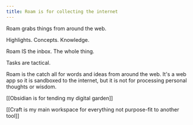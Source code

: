 ```yaml
---
title: Roam is for collecting the internet
--- 
```

Roam grabs things from around the web.

Highlights. Concepts. Knowledge.

Roam IS the inbox. The whole thing.

Tasks are tactical.

Roam is the catch all for words and ideas from around the web. It's a web app so it is sandboxed to the internet, but it is not for processing personal thoughts or wisdom.

[[Obsidian is for tending my digital garden]]

[[Craft is my main workspace for everything not purpose-fit to another tool]]

